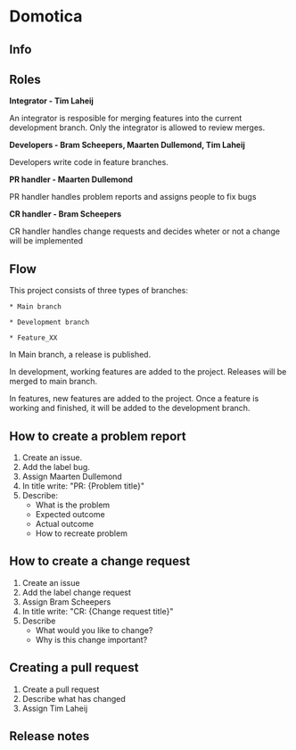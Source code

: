 # Domotica

## Info



## Roles

**Integrator - Tim Laheij**

An integrator is resposible for merging features into the current development branch. 
Only the integrator is allowed to review merges.

**Developers - Bram Scheepers,
             Maarten Dullemond,
             Tim Laheij**

Developers write code in feature branches.
             
**PR handler - Maarten Dullemond**

PR handler handles problem reports and assigns people to fix bugs

**CR handler - Bram Scheepers**

CR handler handles change requests and decides wheter or not a change will be implemented

## Flow

This project consists of three types of branches:

    * Main branch

    * Development branch

    * Feature_XX

In Main branch, a release is published.

In development, working features are added to the project. Releases will be merged to main branch.

In features, new features are added to the project. Once a feature is working and finished, it will be added to the development branch.

## How to create a problem report

1. Create an issue.
2. Add the label bug.
3. Assign Maarten Dullemond
4. In title write: "PR: {Problem title}"
5. Describe:
    * What is the problem
    * Expected outcome
    * Actual outcome
    * How to recreate problem

## How to create a change request

1. Create an issue
2. Add the label change request
3. Assign Bram Scheepers
4. In title write: "CR: {Change request title}"
5. Describe
    * What would you like to change?
    * Why is this change important?

## Creating a pull request

1. Create a pull request
2. Describe what has changed
3. Assign Tim Laheij

## Release notes
